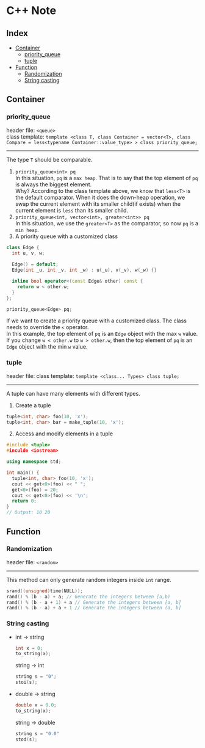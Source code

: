 # C++ Note

## Index
* [Container](#Container)
  * [priority_queue](#priority_queue)
  * [tuple](#tuple)
* [Function](#Function)
  * [Randomization](#Randomization)
  * [String casting](#String-casting)

## Container

### priority_queue
header file: `<queue>` <br>
class template: `template <class T, class Container = vector<T>, class Compare = less<typename Container::value_type> > class priority_queue;` <br>
***
The type `T` should be comparable. <br>
1. `priority_queue<int> pq` <br>
  In this situation, `pq` is a `max heap`. That is to say that the top element of `pq` is always the biggest element. <br>
  Why? According to the class template above, we know that `less<T>` is the default comparator. When it does the down-heap operation, we swap the current element with its smaller child(if exists) when the current element is `less` than its smaller child.
2. `priority_queue<int, vector<int>, greater<int>> pq` <br>
  In this situation, we use the `greater<T>` as the comparator, so now `pq` is a `min heap`.
3. A priority queue with a customized class
  ```cpp
  class Edge {
    int u, v, w;
    
    Edge() = default;
    Edge(int _u, int _v, int _w) : u(_u), v(_v), w(_w) {}

    inline bool operator<(const Edge& other) const {
      return w < other.w;
    }
  };

  priority_queue<Edge> pq;
  ```
  If we want to create a priority queue with a customized class. The class needs to override the `<` operator. <br>
  In this example, the top element of `pq` is an `Edge` object with the max `w` value. If you change `w < other.w` to `w > other.w`, then the top element of `pq` is an `Edge` object with the min `w` value.

### tuple
header file: <tuple>
class template: `template <class... Types> class tuple;`
***
A tuple can have many elements with different types.
1. Create a tuple
```cpp
tuple<int, char> foo(10, 'x');
tuple<int, char> bar = make_tuple(10, 'x');
```
2. Access and modify elements in a tuple
```cpp
#include <tuple>
#inculde <iostream>

using namespace std;

int main() {
  tuple<int, char> foo(10, 'x');
  cout << get<0>(foo) << " ";
  get<0>(foo) = 20;
  cout << get<0>(foo) << '\n';
  return 0;
}
// Output: 10 20
```

## Function

### Randomization
header file: `<random>` <br>
***
This method can only generate random integers inside `int` range.
```cpp
srand((unsigned)time(NULL));
rand() % (b - a) + a; // Generate the integers between [a,b)
rand() % (b - a + 1) + a // Generate the integers between [a, b]
rand() % (b - a) + a + 1 // Generate the integers between (a, b]
```

### String casting
* int -> string 
  ```cpp 
  int x = 0;
  to_string(x);
  ```
  string -> int
  ```cpp
  string s = "0";
  stoi(s);
  ```
* double -> string
  ```cpp
  double x = 0.0;
  to_string(x);
  ```
  string -> double
  ```cpp
  string s = "0.0"
  stod(s);
  ```